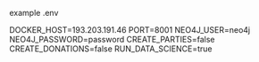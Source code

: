 example .env

DOCKER_HOST=193.203.191.46
PORT=8001
NEO4J_USER=neo4j
NEO4J_PASSWORD=password
CREATE_PARTIES=false
CREATE_DONATIONS=false
RUN_DATA_SCIENCE=true

